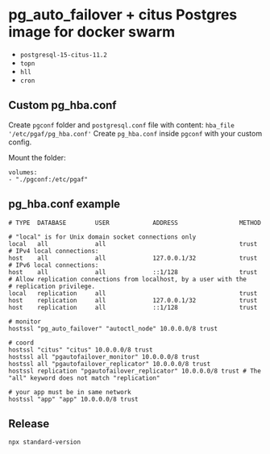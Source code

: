# pg_auto_failover + citus Postgres image for docker swarm

* `postgresql-15-citus-11.2`
* `topn`
* `hll`
* `cron`


## Custom pg_hba.conf
Create `pgconf` folder and `postgresql.conf` file with content: `hba_file '/etc/pgaf/pg_hba.conf'`
Create `pg_hba.conf` inside `pgconf` with your custom config.

Mount the folder:
``` 
volumes:
- "./pgconf:/etc/pgaf"
```

## pg_hba.conf example

```
# TYPE  DATABASE        USER            ADDRESS                 METHOD

# "local" is for Unix domain socket connections only
local   all             all                                     trust
# IPv4 local connections:
host    all             all             127.0.0.1/32            trust
# IPv6 local connections:
host    all             all             ::1/128                 trust
# Allow replication connections from localhost, by a user with the
# replication privilege.
local   replication     all                                     trust
host    replication     all             127.0.0.1/32            trust
host    replication     all             ::1/128                 trust

# monitor
hostssl "pg_auto_failover" "autoctl_node" 10.0.0.0/8 trust

# coord
hostssl "citus" "citus" 10.0.0.0/8 trust
hostssl all "pgautofailover_monitor" 10.0.0.0/8 trust
hostssl all "pgautofailover_replicator" 10.0.0.0/8 trust
hostssl replication "pgautofailover_replicator" 10.0.0.0/8 trust # The "all" keyword does not match "replication"

# your app must be in same network
hostssl "app" "app" 10.0.0.0/8 trust

```

## Release
`npx standard-version`